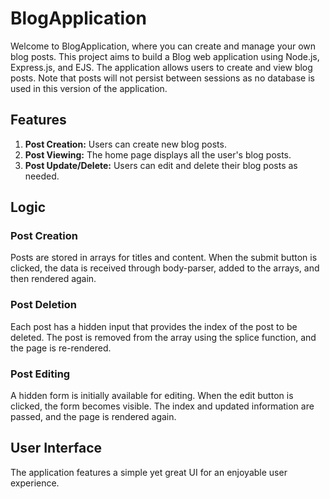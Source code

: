 # BlogApplication

Welcome to BlogApplication, where you can create and manage your own blog posts. This project aims to build a Blog web application using Node.js, Express.js, and EJS. The application allows users to create and view blog posts. Note that posts will not persist between sessions as no database is used in this version of the application.

## Features

1. **Post Creation:** Users can create new blog posts.
2. **Post Viewing:** The home page displays all the user's blog posts.
3. **Post Update/Delete:** Users can edit and delete their blog posts as needed.

## Logic

### Post Creation

Posts are stored in arrays for titles and content. When the submit button is clicked, the data is received through body-parser, added to the arrays, and then rendered again.

### Post Deletion

Each post has a hidden input that provides the index of the post to be deleted. The post is removed from the array using the splice function, and the page is re-rendered.

### Post Editing

A hidden form is initially available for editing. When the edit button is clicked, the form becomes visible. The index and updated information are passed, and the page is rendered again.

## User Interface

The application features a simple yet great UI for an enjoyable user experience.
